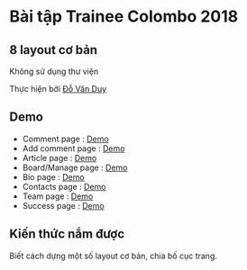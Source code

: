 
# Bài tập Trainee Colombo 2018

## 8 layout cơ bản
Không sử dụng thư viện

Thực hiện bởi [Đỗ Văn Duy](https://github.com/DoVanDuyHedspi)

## Demo
* Comment page : [Demo](https://dovanduyhedspi.github.io/DUYDV-Frontend1-1.4/comment.html)
* Add comment page : [Demo](https://dovanduyhedspi.github.io/DUYDV-Frontend1-1.4/addComment.html)
* Article page : [Demo](https://dovanduyhedspi.github.io/DUYDV-Frontend1-1.4/article.html)
* Board/Manage page : [Demo](https://dovanduyhedspi.github.io/DUYDV-Frontend1-1.4/board.html)
* Bio page : [Demo](https://dovanduyhedspi.github.io/DUYDV-Frontend1-1.4/bio.html)
* Contacts page : [Demo](https://dovanduyhedspi.github.io/DUYDV-Frontend1-1.4/contacts.html)
* Team page : [Demo](https://dovanduyhedspi.github.io/DUYDV-Frontend1-1.4/team.html)
* Success page : [Demo](https://dovanduyhedspi.github.io/DUYDV-Frontend1-1.4/success.html)

## Kiến thức nắm được

Biết cách dựng một số layout cơ bản, chia bố cục trang.
